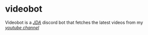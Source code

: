 # videobot
Videobot is a [_JDA_](https://github.com/DV8FromTheWorld/JDA) discord bot that fetches the latest videos from my [_youtube channel_](https://youtube.com/DSHelmondGames)